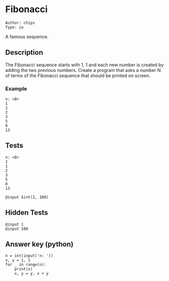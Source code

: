 Fibonacci
=========

    Author: chips
    Type: io
    
A famous sequence.


Description
-----------

The Fibonacci sequence starts with 1, 1 and each new number is created by adding
the two previous numbers. Create a program that asks a number N of terms of
the Fibonacci sequence that should be printed on screen.

### Example

    n: <8>
    1
    1
    2
    3
    5
    8
    13

Tests
-----

    n: <8>
    1
    1
    2
    3
    5
    8
    13
    
    @input $int(2, 100)
    
    
Hidden Tests
------------

    @input 1
    @input 100
    
    
Answer key (python)
-------------------

    n = int(input('n: '))
    x, y = 1, 1
    for _ in range(n):
        print(x)
        x, y = y, x + y

